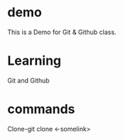 # demo
This is a Demo for Git &amp; Github class.

# Learning
Git and Github 

# commands
Clone-git clone <-somelink>